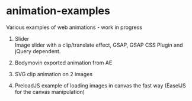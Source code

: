 # animation-examples
Various examples of web animations - work in progress

1. Slider  
   Image slider with a clip/translate effect, GSAP, GSAP CSS Plugin and jQuery dependent.

2. Bodymovin exported animation from AE  
3. SVG clip animation on 2 images  
4. PreloadJS example of loading images in canvas the fast way (EaselJS for the canvas manipulation)   

